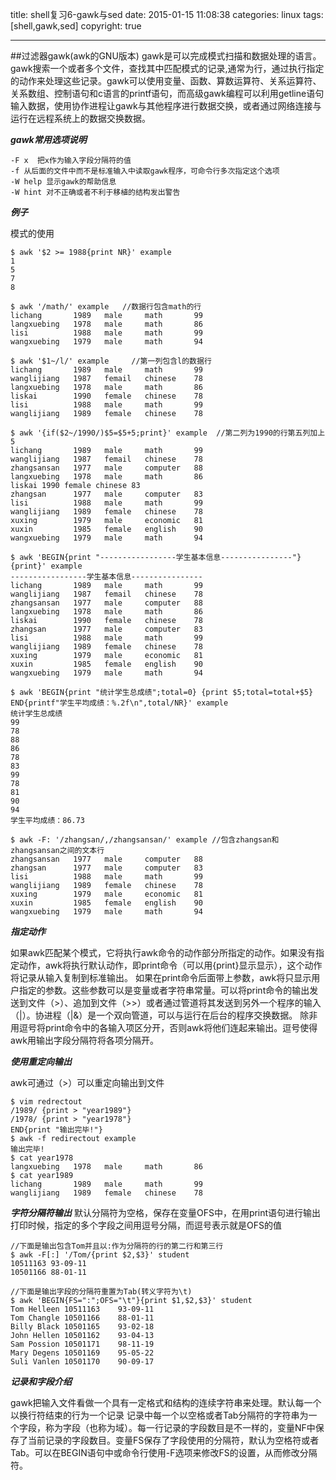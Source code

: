 title: shell复习6-gawk与sed
date: 2015-01-15 11:08:38
categories: linux
tags: [shell,gawk,sed]
copyright: true

---
##过滤器gawk(awk的GNU版本)
gawk是可以完成模式扫描和数据处理的语言。gawk搜索一个或者多个文件，查找其中匹配模式的记录,通常为行，通过执行指定的动作来处理这些记录。gawk可以使用变量、函数、算数运算符、关系运算符、关系数组、控制语句和c语言的printf语句，而高级gawk编程可以利用getline语句输入数据，使用协作进程让gawk与其他程序进行数据交换，或者通过网络连接与运行在远程系统上的数据交换数据。

***gawk常用选项说明***
 
 ````
 -F x  把x作为输入字段分隔符的值
 -f 从后面的文件中而不是标准输入中读取gawk程序，可命令行多次指定这个选项
 -W help 显示gawk的帮助信息
 -W hint 对不正确或者不利于移植的结构发出警告
 
 ````
 
 ***例子***
 
 模式的使用
 
````shell
$ awk '$2 >= 1988{print NR}' example 
1
5
7
8

$ awk '/math/' example   //数据行包含math的行
lichang       1989   male     math       99
langxuebing   1978   male     math       86
lisi          1988   male     math       99
wangxuebing   1979   male     math       94

$ awk '$1~/l/' example     //第一列包含l的数据行
lichang       1989   male     math       99
wanglijiang   1987   femail   chinese    78
langxuebing   1978   male     math       86
liskai        1990   female   chinese    78
lisi          1988   male     math       99
wanglijiang   1989   female   chinese    78

$ awk '{if($2~/1990/)$5=$5+5;print}' example  //第二列为1990的行第五列加上5
lichang       1989   male     math       99
wanglijiang   1987   femail   chinese    78
zhangsansan   1977   male     computer   88
langxuebing   1978   male     math       86
liskai 1990 female chinese 83
zhangsan      1977   male     computer   83
lisi          1988   male     math       99
wanglijiang   1989   female   chinese    78
xuxing        1979   male     economic   81
xuxin         1985   female   english    90
wangxuebing   1979   male     math       94

$ awk 'BEGIN{print "-----------------学生基本信息----------------"} {print}' example  
-----------------学生基本信息----------------
lichang       1989   male     math       99
wanglijiang   1987   femail   chinese    78
zhangsansan   1977   male     computer   88
langxuebing   1978   male     math       86
liskai        1990   female   chinese    78
zhangsan      1977   male     computer   83
lisi          1988   male     math       99
wanglijiang   1989   female   chinese    78
xuxing        1979   male     economic   81
xuxin         1985   female   english    90
wangxuebing   1979   male     math       94

$ awk 'BEGIN{print "统计学生总成绩";total=0} {print $5;total=total+$5} END{printf"学生平均成绩：%.2f\n",total/NR}' example 
统计学生总成绩
99
78
88
86
78
83
99
78
81
90
94
学生平均成绩：86.73

$ awk -F: '/zhangsan/,/zhangsansan/' example //包含zhangsan和zhangsansan之间的文本行
zhangsansan   1977   male     computer   88
zhangsan      1977   male     computer   83
lisi          1988   male     math       99
wanglijiang   1989   female   chinese    78
xuxing        1979   male     economic   81
xuxin         1985   female   english    90
wangxuebing   1979   male     math       94
````

***指定动作***

如果awk匹配某个模式，它将执行awk命令的动作部分所指定的动作。如果没有指定动作，awk将执行默认动作，即print命令（可以用{print}显示显示），这个动作将记录从输入复制到标准输出。
如果在print命令后面带上参数，awk将只显示用户指定的参数。这些参数可以是变量或者字符串常量。可以将print命令的输出发送到文件（>）、追加到文件（>>）或者通过管道将其发送到另外一个程序的输入（|）。协进程（|&）是一个双向管道，可以与运行在后台的程序交换数据。
除非用逗号将print命令中的各输入项区分开，否则awk将他们连起来输出。逗号使得awk用输出字段分隔符将各项分隔开。


***使用重定向输出***

awk可通过（>）可以重定向输出到文件

````shell
$ vim redrectout
/1989/ {print > "year1989"}
/1978/ {print > "year1978"}
END{print "输出完毕!"}
$ awk -f redirectout example
输出完毕!
$ cat year1978
langxuebing   1978   male     math       86
$ cat year1989
lichang       1989   male     math       99
wanglijiang   1989   female   chinese    78
````

***字符分隔符输出***
默认分隔符为空格，保存在变量OFS中，在用print语句进行输出打印时候，指定的多个字段之间用逗号分隔，而逗号表示就是OFS的值

````shell
//下面是输出包含Tom并且以:作为分隔符的行的第二行和第三行
$ awk -F[:] '/Tom/{print $2,$3}' student 
10511163 93-09-11
10501166 88-01-11

//下面是输出字段的分隔符重置为Tab(转义字符为\t)
$ awk 'BEGIN{FS=":";OFS="\t"}{print $1,$2,$3}' student
Tom Helleen	10511163	93-09-11
Tom Changle	10501166	88-01-11
Billy Black	10501165	93-02-18
John Hellen	10501162	93-04-13
Sam Possion	10501171	98-11-19
Mary Degens	10501169	95-05-22
Suli Vanlen	10501170	90-09-17

````
***记录和字段介绍***

gawk把输入文件看做一个具有一定格式和结构的连续字符串来处理。默认每一个以换行符结束的行为一个记录
记录中每一个以空格或者Tab分隔符的字符串为一个字段，称为字段（也称为域）。每一行记录的字段数目是不一样的，变量NF中保存了当前记录的字段数目。变量FS保存了字段使用的分隔符，默认为空格符或者Tab。可以在BEGIN语句中或命令行使用-F选项来修改FS的设置，从而修改分隔符。